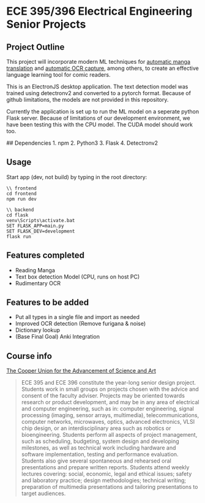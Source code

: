 # ECE 395/396 Electrical Engineering Senior Projects

## Project Outline
This project will incorporate modern ML techniques for [automatic manga translation](https://arxiv.org/abs/2012.14271) and [automatic OCR capture](https://arxiv.org/abs/1803.08670), among others, to create an effective language learning tool for comic readers. 

This is an ElectronJS desktop application. 
The text detection model was trained using detectronv2 and converted to a pytorch format. 
Because of github limitations, the models are not provided in this repository.

<Reminder to include seperate file hosting link to BOTH GPU and CPU detection models>

Currently the application is set up to run the ML model on a seperate python Flask server.
Because of limitations of our development environment, we have been testing this with the CPU model. The CUDA model should work too.

<Include pictures here>
## Dependencies
1. npm
2. Python3
3. Flask
4. Detectronv2

## Usage
Start app (dev, not build) by typing in the root directory:
```
\\ frontend
cd frontend
npm run dev

\\ backend
cd flask
venv\Scripts\activate.bat
SET FLASK_APP=main.py
SET FLASK_DEV=development
flask run
```

## Features completed
- Reading Manga
- Text box detection Model (CPU, runs on host PC)
- Rudimentary OCR

## Features to be added
- Put all types in a single file and import as needed
- Improved OCR detection (Remove furigana & noise)
- Dictionary lookup
- (Base Final Goal) Anki Integration

## Course info
[The Cooper Union for the Advancement of Science and Art](https://cooper.edu/engineering/courses/electrical-and-computer-engineering-undergraduate/ece-395)
> ECE 395 and ECE 396 constitute the year-long senior design project. Students work in small groups on projects chosen with the advice and consent of the faculty adviser. Projects may be oriented towards research or product development, and may be in any area of electrical and computer engineering, such as in: computer engineering, signal processing (imaging, sensor arrays, multimedia), telecommunications, computer networks, microwaves, optics, advanced electronics, VLSI chip design, or an interdisciplinary area such as robotics or bioengineering. Students perform all aspects of project management, such as scheduling, budgeting, system design and developing milestones, as well as technical work including hardware and software implementation, testing and performance evaluation. Students also give several spontaneous and rehearsed oral presentations and prepare written reports. Students attend weekly lectures covering: social, economic, legal and ethical issues; safety and laboratory practice; design methodologies; technical writing; preparation of multimedia presentations and tailoring presentations to target audiences.
